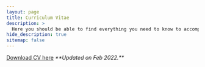 ```yaml
---
layout: page
title: Curriculum Vitae
description: >
  Here you should be able to find everything you need to know to accomplish the most common tasks when blogging with Hydejack.
hide_description: true
sitemap: false
---
```

<body>
<p><font color="#68C3DA"><a href="http://praked.github.io/praked.github.io_Archive/files/PranavKediaCV_new.pdf">Download CV here</a></font>
 <i>**Updated on Feb 2022.** </i>
</p>
</body>
